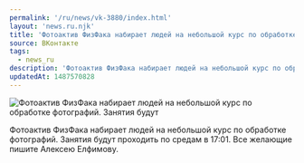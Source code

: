 ```yaml
---
permalink: '/ru/news/vk-3880/index.html'
layout: 'news.ru.njk'
title: 'Фотоактив ФизФака набирает людей на небольшой курс по обработке фотографий.'
source: ВКонтакте
tags:
  - news_ru
description: 'Фотоактив ФизФака набирает людей на небольшой курс по обработке фотографий.'
updatedAt: 1487570828
---
```

![Фотоактив ФизФака набирает людей на небольшой курс по обработке фотографий. Занятия будут](https://sun9-17.userapi.com/impf/c626317/v626317484/52e27/dxMk4DS8OyY.jpg?size=900x600&quality=96&proxy=1&sign=07068a7d52d65e3d71845df30f9464a1&c_uniq_tag=QYcOsadNnO7Lt0UeCBIMVwDKlyxKMNA5PX--Gg5x0AA&type=album)

Фотоактив ФизФака набирает людей на небольшой курс по обработке фотографий. Занятия будут проходить по средам в 17:01. Все желающие пишите Алексею Елфимову.
